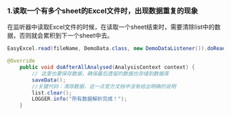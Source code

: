### 1.读取一个有多个sheet的Excel文件时，出现数据重复的现象

在监听器中读取Excel文件的时候，在读取一个sheet结束时，需要清除list中的数据，否则就会累积到下一个sheet中去。

```java
EasyExcel.read(fileName, DemoData.class, new DemoDataListener()).doReadAll();
```

```java
@Override
    public void doAfterAllAnalysed(AnalysisContext context) {
        // 这里也要保存数据，确保最后遗留的数据也存储到数据库
        saveData();
        //关键代码：清除数据，这一点官方文档中没有给出明确的说明
        list.clear();
        LOGGER.info("所有数据解析完成！");
    }

```

